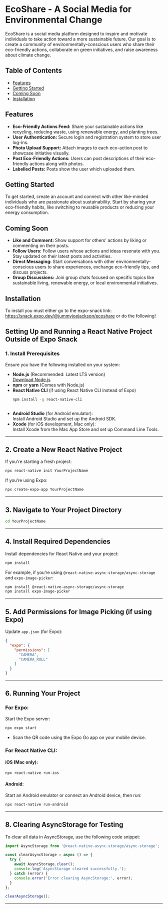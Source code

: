# EcoShare - A Social Media for Environmental Change

EcoShare is a social media platform designed to inspire and motivate individuals to take action toward a more sustainable future. Our goal is to create a community of environmentally-conscious users who share their eco-friendly actions, collaborate on green initiatives, and raise awareness about climate change.

## Table of Contents

- [Features](#features)
- [Getting Started](#getting-started)
- [Coming Soon](#coming-soon)
- [Installation](#installation)




## Features

- **Eco-Friendly Actions Feed:** Share your sustainable actions like recycling, reducing waste, using renewable energy, and planting trees.
- **User Authentication:** Secure login and registration system to store user log-ins.
- **Photo Upload Support:** Attach images to each eco-action post to showcase initiative visually.
- **Post Eco-Friendly Actions:** Users can post descriptions of their eco-friendly actions along with photos.
- **Labelled Posts:** Posts show the user which uploaded them.





## Getting Started

To get started, create an account and connect with other like-minded individuals who are passionate about sustainability. Start by sharing your eco-friendly habits, like switching to reusable products or reducing your energy consumption.




## Coming Soon
- **Like and Comment:** Show support for others' actions by liking or commenting on their posts.
- **Follow Users:** Follow users whose actions and ideas resonate with you. Stay updated on their latest posts and activities.
-  **Direct Messaging:** Start conversations with other environmentally-conscious users to share experiences, exchange eco-friendly tips, and discuss projects.
- **Group Discussions:** Join group chats focused on specific topics like sustainable living, renewable energy, or local environmental initiatives.




## Installation
To install you must either go to the expo-snack link: https://snack.expo.dev/@jummyjoejackson/ecoshare or do the following!

## Setting Up and Running a React Native Project Outside of Expo Snack

### 1. **Install Prerequisites**
Ensure you have the following installed on your system:
- **Node.js** (Recommended: Latest LTS version)  
  [Download Node.js](https://nodejs.org/)
- **npm** or **yarn** (Comes with Node.js)
- **React Native CLI** (if using React Native CLI instead of Expo)
  ```bash
  npm install -g react-native-cli
```markdown

  ```
- **Android Studio** (for Android emulator):  
  Install Android Studio and set up the Android SDK.
- **Xcode** (for iOS development, Mac only):  
  Install Xcode from the Mac App Store and set up Command Line Tools.

---

## 2. Create a New React Native Project
If you're starting a fresh project:
```bash
npx react-native init YourProjectName
```

If you’re using Expo:
```bash
npx create-expo-app YourProjectName
```

---

## 3. Navigate to Your Project Directory
```bash
cd YourProjectName
```

---

## 4. Install Required Dependencies
Install dependencies for React Native and your project:
```bash
npm install
```

For example, if you’re using `@react-native-async-storage/async-storage` and `expo-image-picker`:
```bash
npm install @react-native-async-storage/async-storage
npm install expo-image-picker
```

---

## 5. Add Permissions for Image Picking (if using Expo)
Update `app.json` (for Expo):
```json
{
  "expo": {
    "permissions": [
      "CAMERA",
      "CAMERA_ROLL"
    ]
  }
}
```

---

## 6. Running Your Project

### For Expo:
Start the Expo server:
```bash
npx expo start
```
- Scan the QR code using the Expo Go app on your mobile device.

### For React Native CLI:
#### iOS (Mac only):
```bash
npx react-native run-ios
```

#### Android:
Start an Android emulator or connect an Android device, then run:
```bash
npx react-native run-android
```

---

## 8. Clearing AsyncStorage for Testing
To clear all data in AsyncStorage, use the following code snippet:
```javascript
import AsyncStorage from '@react-native-async-storage/async-storage';

const clearAsyncStorage = async () => {
  try {
    await AsyncStorage.clear();
    console.log('AsyncStorage cleared successfully.');
  } catch (error) {
    console.error('Error clearing AsyncStorage:', error);
  }
};

clearAsyncStorage();
```

---





